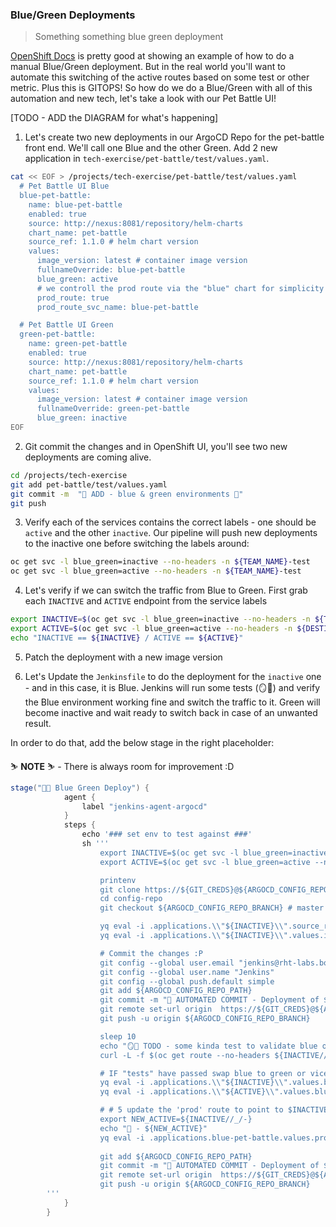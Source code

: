 ### Blue/Green Deployments
> Something something blue green deployment


[OpenShift Docs](https://docs.openshift.com/container-platform/4.8/applications/deployments/route-based-deployment-strategies.html#deployments-blue-green_route-based-deployment-strategies) is pretty good at showing an example of how to do a manual Blue/Green deployment. But in the real world you'll want to automate this switching of the active routes based on some test or other metric. Plus this is GITOPS! So how do we do a Blue/Green with all of this automation and new tech, let's take a look with our Pet Battle UI!

[TODO - ADD the DIAGRAM for what's happening]

1. Let's create two new deployments in our ArgoCD Repo for the pet-battle front end. We'll call one Blue and the other Green. Add 2 new application in `tech-exercise/pet-battle/test/values.yaml`.

```bash
cat << EOF > /projects/tech-exercise/pet-battle/test/values.yaml
  # Pet Battle UI Blue
  blue-pet-battle:
    name: blue-pet-battle
    enabled: true
    source: http://nexus:8081/repository/helm-charts
    chart_name: pet-battle
    source_ref: 1.1.0 # helm chart version
    values:
      image_version: latest # container image version
      fullnameOverride: blue-pet-battle
      blue_green: active
      # we controll the prod route via the "blue" chart for simplicity
      prod_route: true
      prod_route_svc_name: blue-pet-battle

  # Pet Battle UI Green
  green-pet-battle:
    name: green-pet-battle
    enabled: true
    source: http://nexus:8081/repository/helm-charts
    chart_name: pet-battle
    source_ref: 1.1.0 # helm chart version
    values:
      image_version: latest # container image version
      fullnameOverride: green-pet-battle
      blue_green: inactive
EOF
```

2. Git commit the changes and in OpenShift UI, you'll see two new deployments are coming alive.
```bash
cd /projects/tech-exercise
git add pet-battle/test/values.yaml
git commit -m  "🍔 ADD - blue & green environments 🍔"
git push
```

3. Verify each of the services contains the correct labels - one should be `active` and the other `inactive`. Our pipeline will push new deployments to the inactive one before switching the labels around:
```bash
oc get svc -l blue_green=inactive --no-headers -n ${TEAM_NAME}-test
oc get svc -l blue_green=active --no-headers -n ${TEAM_NAME}-test
```

4. Let's verify if we can switch the traffic from Blue to Green. First grab each `INACTIVE` and `ACTIVE` endpoint from the service labels 
```bash
export INACTIVE=$(oc get svc -l blue_green=inactive --no-headers -n ${TEAM_NAME} | cut -d' ' -f 1)
export ACTIVE=$(oc get svc -l blue_green=active --no-headers -n ${DESTINATION_NAMESPACE} | cut -d' ' -f 1)
echo "INACTIVE == ${INACTIVE} / ACTIVE == ${ACTIVE}"
```

5. Patch the deployment with a new image version

4. Let's Update the `Jenkinsfile` to do the deployment for the `inactive` one - and in this case, it is Blue. Jenkins will run some tests (🪞💨) and verify the Blue environment working fine and switch the traffic to it. Green will become inactive and wait ready to switch back in case of an unwanted result.

In order to do that, add the below stage in the right placeholder:

<p class="tip">
⛷️ <b>NOTE</b> ⛷️ - There is always room for improvement :D 
</p>

```groovy
stage("🔷✅ Blue Green Deploy") {
			agent {
				label "jenkins-agent-argocd"
			}
			steps {
				echo '### set env to test against ###'
				sh '''
					export INACTIVE=$(oc get svc -l blue_green=inactive --no-headers -n ${DESTINATION_NAMESPACE} | cut -d' ' -f 1)
					export ACTIVE=$(oc get svc -l blue_green=active --no-headers -n ${DESTINATION_NAMESPACE} | cut -d' ' -f 1)

					printenv
					git clone https://${GIT_CREDS}@${ARGOCD_CONFIG_REPO} config-repo
					cd config-repo
					git checkout ${ARGOCD_CONFIG_REPO_BRANCH} # master or main

					yq eval -i .applications.\\"${INACTIVE}\\".source_ref=\\"${CHART_VERSION}\\" "${ARGOCD_CONFIG_REPO_PATH}"
					yq eval -i .applications.\\"${INACTIVE}\\".values.image_version=\\"${VERSION}\\" "${ARGOCD_CONFIG_REPO_PATH}"

					# Commit the changes :P
					git config --global user.email "jenkins@rht-labs.bot.com"
					git config --global user.name "Jenkins"
					git config --global push.default simple
					git add ${ARGOCD_CONFIG_REPO_PATH}
					git commit -m "🚀 AUTOMATED COMMIT - Deployment of ${APP_NAME} at version ${VERSION} 🚀" || rc1=$?
					git remote set-url origin  https://${GIT_CREDS}@${ARGOCD_CONFIG_REPO}
					git push -u origin ${ARGOCD_CONFIG_REPO_BRANCH}

					sleep 10
					echo "🪞💨 TODO - some kinda test to validate blue or green is working as expected ... 🪞💨"
					curl -L -f $(oc get route --no-headers ${INACTIVE//_/-} -n $DESTINATION_NAMESPACE | cut -d' ' -f 4) 

					# IF "tests" have passed swap blue to green or vice versaw
					yq eval -i .applications.\\"${INACTIVE}\\".values.blue_green=\\"active\\" "${ARGOCD_CONFIG_REPO_PATH}"
					yq eval -i .applications.\\"${ACTIVE}\\".values.blue_green=\\"inactive\\" "${ARGOCD_CONFIG_REPO_PATH}"

					# # 5 update the 'prod' route to point to $INACTIVE
					export NEW_ACTIVE=${INACTIVE//_/-}
					echo "🐥 - ${NEW_ACTIVE}"
					yq eval -i .applications.blue-pet-battle.values.prod_route_svc_name=\\"${NEW_ACTIVE}\\" "${ARGOCD_CONFIG_REPO_PATH}"
					
					git add ${ARGOCD_CONFIG_REPO_PATH}
					git commit -m "🚀 AUTOMATED COMMIT - Deployment of ${APP_NAME} at version ${VERSION} 🚀" || rc1=$?
					git remote set-url origin  https://${GIT_CREDS}@${ARGOCD_CONFIG_REPO}
					git push -u origin ${ARGOCD_CONFIG_REPO_BRANCH}
        '''
			}
		}
```